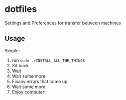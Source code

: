 # dotfiles
Settings and Preferences for transfer between machines

## Usage
Simple:

1. run `sudo ./INSTALL_ALL_THE_THINGS`
2. Sit back
3. Wait
4. Wait some more
5. Fixany errors that come up
6. Wait some more
7. Enjoy computer!
